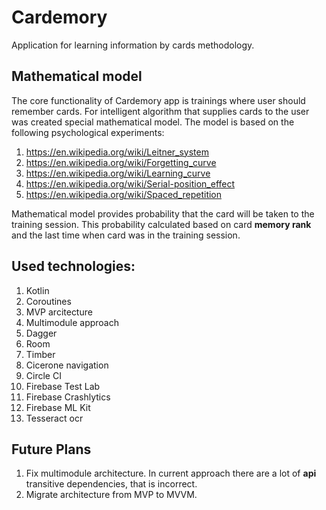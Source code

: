 # Cardemory
Application for learning information by cards methodology.

## Mathematical model
The core functionality of Cardemory app is trainings where user should remember cards.
For intelligent algorithm that supplies cards to the user was created special mathematical model.
The model is based on the following psychological experiments:
1. https://en.wikipedia.org/wiki/Leitner_system
2. https://en.wikipedia.org/wiki/Forgetting_curve
3. https://en.wikipedia.org/wiki/Learning_curve
4. https://en.wikipedia.org/wiki/Serial-position_effect
5. https://en.wikipedia.org/wiki/Spaced_repetition

Mathematical model provides probability that the card will be taken to the training session.
This probability calculated based on card **memory rank** and the last time when card was in the training session.

## Used technologies:
1. Kotlin
2. Coroutines
3. MVP arcitecture
4. Multimodule approach
5. Dagger
6. Room
7. Timber
8. Cicerone navigation
9. Circle CI
10. Firebase Test Lab
11. Firebase Crashlytics
12. Firebase ML Kit
13. Tesseract ocr

## Future Plans
1. Fix multimodule architecture. In current approach there are a lot of **api** transitive dependencies, that is incorrect.
2. Migrate architecture from MVP to MVVM.
